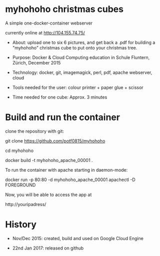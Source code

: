 # myhohoho christmas cubes

A simple one-docker-container webserver

currently online at http://104.155.74.75/

- About:
upload one to six 6 pictures, and get back a .pdf for building a "myhohoho" christmas cube to put onto your christmas tree.

- Purpose:
Docker & Cloud Computing education in Schule Fluntern, Zürich, December 2015

- Technology:
docker, git, imagemagick, perl, pdf, apache webserver, cloud

- Tools needed for the user:
colour printer + paper glue + scissor

- Time needed for one cube:
Approx. 3 minutes

# Build and run the container

clone the repository with git:

git clone https://github.com/potf0815/myhohoho

cd myhohoho

docker build -t myhohoho_apache_00001 .

To run the container with apache starting in daemon-mode:

docker run -p 80:80 -d myhohoho_apache_00001 apachectl -D FOREGROUND

Now, you will be able to access the app at

http://youripadress/

# History
- Nov/Dec 2015:
created, build and used on Google Cloud Engine

- 22nd Jan 2017:
released on github

 
